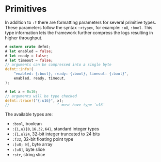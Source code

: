 # Primitives

In addition to `:?` there are formatting parameters for several primitive types.
These parameters follow the syntax `:<type>`, for example: `:u8`, `:bool`.
This type information lets the framework further compress the logs resulting in higher throughput.

``` rust
# extern crate defmt;
# let enabled = false;
# let ready = false;
# let timeout = false;
// arguments can be compressed into a single byte
defmt::info!(
    "enabled: {:bool}, ready: {:bool}, timeout: {:bool}",
    enabled, ready, timeout,
);

# let x = 0u16;
// arguments will be type checked
defmt::trace!("{:u16}", x);
//                      ^ must have type `u16`
```

The available types are:

- `:bool`, boolean
- `:{i,u}{8,16,32,64}`, standard integer types
- `:{i,u}24`, 32-bit integer truncated to 24 bits
- `:f32`, 32-bit floating point type
- `:[u8; N]`, byte array
- `:[u8]`, byte slice
- `:str`, string slice
